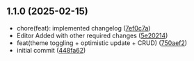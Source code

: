 ## 1.1.0 (2025-02-15)

* chore(feat): implemented changelog ([7ef0c7a](https://github.com/Your-Ehsan/electron-desktop/commit/7ef0c7a))
* Editor Added with other required changes ([5e20214](https://github.com/Your-Ehsan/electron-desktop/commit/5e20214))
* feat(theme toggling + optimistic update + CRUD) ([750aef2](https://github.com/Your-Ehsan/electron-desktop/commit/750aef2))
* initial commit ([448fa62](https://github.com/Your-Ehsan/electron-desktop/commit/448fa62))



